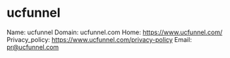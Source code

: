 
# ucfunnel

Name: ucfunnel
Domain: ucfunnel.com
Home: https://www.ucfunnel.com/
Privacy_policy: https://www.ucfunnel.com/privacy-policy
Email: pr@ucfunnel.com
